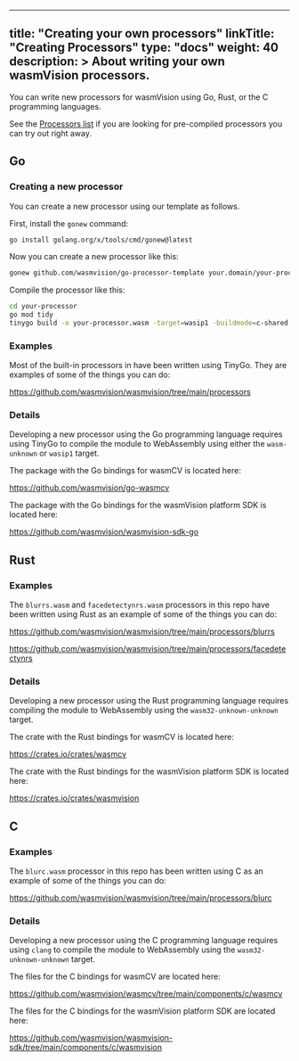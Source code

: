 
---
title: "Creating your own processors"
linkTitle: "Creating Processors"
type: "docs"
weight: 40
description: >
  About writing your own wasmVision processors.
---

You can write new processors for wasmVision using Go, Rust, or the C programming languages.

See the [Processors list](/docs/reference/processors) if you are looking for pre-compiled processors you can try out right away.

## Go

### Creating a new processor

You can create a new processor using our template as follows.

First, install the `gonew` command:

```bash
go install golang.org/x/tools/cmd/gonew@latest
```

Now you can create a new processor like this:

```bash
gonew github.com/wasmvision/go-processor-template your.domain/your-processor
```

Compile the processor like this:

```bash
cd your-processor
go mod tidy
tinygo build -o your-processor.wasm -target=wasip1 -buildmode=c-shared -scheduler=none --no-debug .
```

### Examples

Most of the built-in processors in have been written using TinyGo. They are examples of some of the things you can do:

https://github.com/wasmvision/wasmvision/tree/main/processors

### Details

Developing a new processor using the Go programming language requires using TinyGo to compile the module to WebAssembly using either the `wasm-unknown` or `wasip1` target.

The package with the Go bindings for wasmCV is located here:

https://github.com/wasmvision/go-wasmcv

The package with the Go bindings for the wasmVision platform SDK is located here:

https://github.com/wasmvision/wasmvision-sdk-go

## Rust

### Examples

The `blurrs.wasm` and `facedetectynrs.wasm` processors in this repo have been written using Rust as an example of some of the things you can do:

https://github.com/wasmvision/wasmvision/tree/main/processors/blurrs

https://github.com/wasmvision/wasmvision/tree/main/processors/facedetectynrs


### Details

Developing a new processor using the Rust programming language requires compiling the module to WebAssembly using the `wasm32-unknown-unknown` target.

The crate with the Rust bindings for wasmCV is located here:

https://crates.io/crates/wasmcv

The crate with the Rust bindings for the wasmVision platform SDK is located here:

https://crates.io/crates/wasmvision

## C


### Examples

The `blurc.wasm` processor in this repo has been written using C as an example of some of the things you can do:

https://github.com/wasmvision/wasmvision/tree/main/processors/blurc

### Details

Developing a new processor using the C programming language requires using `clang` to compile the module to WebAssembly using the `wasm32-unknown-unknown` target.

The files for the C bindings for wasmCV are located here:

https://github.com/wasmvision/wasmcv/tree/main/components/c/wasmcv

The files for the C bindings for the wasmVision platform SDK are located here:

https://github.com/wasmvision/wasmvision-sdk/tree/main/components/c/wasmvision
